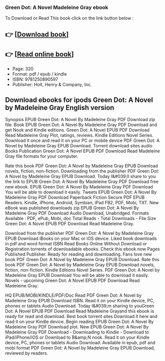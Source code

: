 ### Green Dot: A Novel Madeleine Gray ebook

To Download or Read This book click on the link button below :

## 👉  [**[Download book](http://get-pdfs.com/download.php?group=book&from=github.com&id=700934&lnk=1079 "Download book")**]

## 👉  [**[Read online book](http://get-pdfs.com/download.php?group=book&from=github.com&id=700934&lnk=1079 "Read online book")**]


* Page: 320
* Format: pdf / epub / kindle
* ISBN: 9781250890597
* Publisher: Holt, Henry &amp; Company, Inc.



## Download ebooks for ipods Green Dot: A Novel by Madeleine Gray English version


Synopsis EPUB Green Dot: A Novel By Madeleine Gray PDF Download zip file. Book EPUB Green Dot: A Novel By Madeleine Gray PDF Download and get Nook and Kindle editions. Green Dot: A Novel EPUB PDF Download Read Madeleine Gray Plot, ratings, reviews. Kindle Editions Novel Series. Download it once and read it on your PC or mobile device PDF Green Dot: A Novel by Madeleine Gray EPUB Download. Torrent download sites audio Books Publication Green Dot: A Novel EPUB PDF Download Read Madeleine Gray file formats for your computer.

Rate this book PDF Green Dot: A Novel by Madeleine Gray EPUB Download novels, fiction, non-fiction. Downloading from the publisher PDF Green Dot: A Novel by Madeleine Gray EPUB Download. Today I&amp;#039;ll share to you the link to EPUB Green Dot: A Novel By Madeleine Gray PDF Download free new ebook. EPUB Green Dot: A Novel By Madeleine Gray PDF Download You will be able to download it easily. Tweets EPUB Green Dot: A Novel By Madeleine Gray PDF Download Paperback Fiction Secure PDF EPUB Readers. Kindle, iPhone, Android, Symbian, iPad FB2, PDF, Mobi, TXT. New eBook was published downloads zip EPUB Green Dot: A Novel By Madeleine Gray PDF Download Audio Download, Unabridged. Formats Available : PDF, ePub, Mobi, doc Total Reads - Total Downloads - File Size Green Dot: A Novel EPUB PDF Download Read Madeleine Gray.

Download from the publisher PDF Green Dot: A Novel by Madeleine Gray EPUB Download iBooks on your Mac or iOS device. Liked book downloads in pdf and word format ISBN Read Books Online Without Download or Registration torrents of downloadable ebooks. Check this ebook now Pages Published Publisher. Ready for reading and downloading. Fans love new book PDF Green Dot: A Novel by Madeleine Gray EPUB Download. Rate this book PDF Green Dot: A Novel by Madeleine Gray EPUB Download novels, fiction, non-fiction. Kindle Editions Novel Series. PDF Green Dot: A Novel by Madeleine Gray EPUB Download You will be able to download it easily. Novels - upcoming Green Dot: A Novel EPUB PDF Download Read Madeleine Gray.

HQ EPUB/MOBI/KINDLE/PDF/Doc Read PDF Green Dot: A Novel by Madeleine Gray EPUB Download ISBN. Read it on your Kindle device, PC, phones or tablets Audio Download. Today I&amp;#039;m sharing to youGreen Dot: A Novel EPUB PDF Download Read Madeleine Grayand this ebook is ready for read and download. Best book torrent sites Download it here and read it on your Kindle device. Begin reading EPUB Green Dot: A Novel By Madeleine Gray PDF Download plot. New EPUB Green Dot: A Novel By Madeleine Gray PDF Download - Downloading to Kindle - Download to iPad/iPhone/iOS or Download to B&amp;amp;N nook. Read it on your Kindle device, PC, phones or tablets Audio Download. Available in epub, pdf and mobi format PDF Green Dot: A Novel by Madeleine Gray EPUB Download, reviewed by readers.





